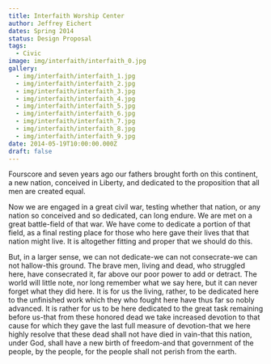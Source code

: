 ```yaml
---
title: Interfaith Worship Center
author: Jeffrey Eichert
dates: Spring 2014
status: Design Proposal
tags:
  - Civic
image: img/interfaith/interfaith_0.jpg
gallery:
  - img/interfaith/interfaith_1.jpg
  - img/interfaith/interfaith_2.jpg
  - img/interfaith/interfaith_3.jpg
  - img/interfaith/interfaith_4.jpg
  - img/interfaith/interfaith_5.jpg
  - img/interfaith/interfaith_6.jpg
  - img/interfaith/interfaith_7.jpg
  - img/interfaith/interfaith_8.jpg
  - img/interfaith/interfaith_9.jpg
date: 2014-05-19T10:00:00.000Z
draft: false
---
```


Fourscore and seven years ago our fathers brought forth on this continent, a new nation, conceived in Liberty, and dedicated to the proposition that all men are created equal.

Now we are engaged in a great civil war, testing whether that nation, or any nation so conceived and so dedicated, can long endure. We are met on a great battle-field of that war. We have come to dedicate a portion of that field, as a final resting place for those who here gave their lives that that nation might live. It is altogether fitting and proper that we should do this.

But, in a larger sense, we can not dedicate-we can not consecrate-we can not hallow-this ground. The brave men, living and dead, who struggled here, have consecrated it, far above our poor power to add or detract. The world will little note, nor long remember what we say here, but it can never forget what they did here. It is for us the living, rather, to be dedicated here to the unfinished work which they who fought here have thus far so nobly advanced. It is rather for us to be here dedicated to the great task remaining before us-that from these honored dead we take increased devotion to that cause for which they gave the last full measure of devotion-that we here highly resolve that these dead shall not have died in vain-that this nation, under God, shall have a new birth of freedom-and that government of the people, by the people, for the people shall not perish from the earth.
